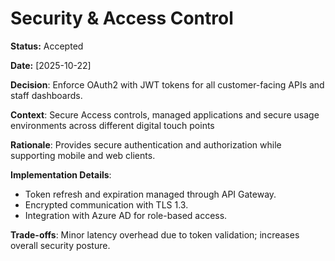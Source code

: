 # Security & Access Control

**Status:** Accepted

**Date:** [2025-10-22]

**Decision**: Enforce OAuth2 with JWT tokens for all customer-facing APIs and staff dashboards.

**Context**: Secure Access controls, managed applications and secure usage environments across different digital touch points

**Rationale**: Provides secure authentication and authorization while supporting mobile and web clients.

**Implementation Details**:
* Token refresh and expiration managed through API Gateway.
* Encrypted communication with TLS 1.3.
* Integration with Azure AD for role-based access.

**Trade-offs**: Minor latency overhead due to token validation; increases overall security posture.
